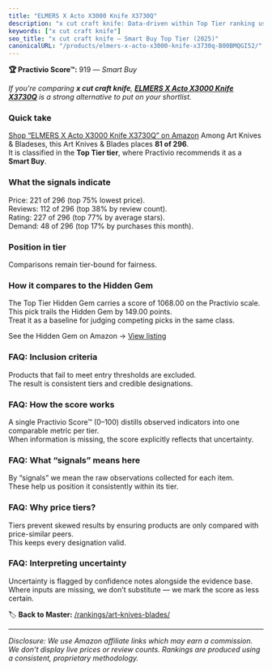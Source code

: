 ```yaml
---
title: "ELMERS X Acto X3000 Knife X3730Q"
description: "x cut craft knife: Data-driven within Top Tier ranking using the Practivio Score™. Positioned by quality, value, demand, findability, momentum."
keywords: ["x cut craft knife"]
seo_title: "x cut craft knife — Smart Buy Top Tier (2025)"
canonicalURL: "/products/elmers-x-acto-x3000-knife-x3730q-B00BMQGI52/"
---
```


**🏆 Practivio Score™:** 919 — _Smart Buy_


*If you're comparing **x cut craft knife**, **[ELMERS X Acto X3000 Knife X3730Q](https://www.amazon.com/dp/B00BMQGI52?tag=practivio-20)** is a strong alternative to put on your shortlist.*
### Quick take
[Shop “ELMERS X Acto X3000 Knife X3730Q” on Amazon](https://www.amazon.com/dp/B00BMQGI52?tag=practivio-20)
Among Art Knives & Bladeses, this Art Knives & Blades places **81 of 296**.  
It is classified in the **Top Tier tier**, where Practivio recommends it as a **Smart Buy**.

### What the signals indicate
Price: 221 of 296 (top 75% lowest price).  
Reviews: 112 of 296 (top 38% by review count).  
Rating: 227 of 296 (top 77% by average stars).  
Demand: 48 of 296 (top 17% by purchases this month).

### Position in tier
Comparisons remain tier-bound for fairness.

### How it compares to the Hidden Gem
The Top Tier Hidden Gem carries a score of 1068.00 on the Practivio scale.  
This pick trails the Hidden Gem by 149.00 points.  
Treat it as a baseline for judging competing picks in the same class.  

See the Hidden Gem on Amazon → [View listing](https://www.amazon.com/dp/B016ISHAC8?tag=practivio-20)

### FAQ: Inclusion criteria
Products that fail to meet entry thresholds are excluded.  
The result is consistent tiers and credible designations.

### FAQ: How the score works
A single Practivio Score™ (0–100) distills observed indicators into one comparable metric per tier.  
When information is missing, the score explicitly reflects that uncertainty.

### FAQ: What “signals” means here
By “signals” we mean the raw observations collected for each item.  
These help us position it consistently within its tier.

### FAQ: Why price tiers?
Tiers prevent skewed results by ensuring products are only compared with price-similar peers.  
This keeps every designation valid.

### FAQ: Interpreting uncertainty
Uncertainty is flagged by confidence notes alongside the evidence base.  
Where inputs are missing, we don’t substitute — we mark the score as less certain.


🏷️ **Back to Master:** [/rankings/art-knives-blades/](/rankings/art-knives-blades/)

---
_Disclosure: We use Amazon affiliate links which may earn a commission. We don’t display live prices or review counts. Rankings are produced using a consistent, proprietary methodology._
